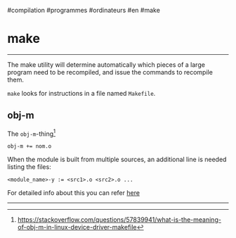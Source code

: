 #compilation #programmes #ordinateurs #en #make
# make
---
The  make  utility  will determine automatically which pieces of a large program need to be recompiled, and issue the commands to recompile them. 

`make` looks for instructions in a file named `Makefile`.
## obj-m
The `obj-m`-thing[^1]
```make
obj-m += nom.o
```

When the module is built from multiple sources, an additional line is needed listing the files:

```make
<module_name>-y := <src1>.o <src2>.o ...
```

For detailed info about this you can refer [here](https://www.kernel.org/doc/Documentation/kbuild/modules.txt)


---
[^1]: https://stackoverflow.com/questions/57839941/what-is-the-meaning-of-obj-m-in-linux-device-driver-makefile

